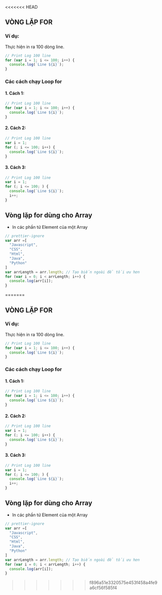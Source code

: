 <<<<<<< HEAD
## VÒNG LẶP FOR

### Ví dụ:

Thực hiện in ra 100 dòng line.

```js
// Print Log 100 line
for (var i = 1; i <= 100; i++) {
  console.log(`Line ${i}`);
}
```

### Các cách chạy Loop for

#### 1. Cách 1:

```js
// Print Log 100 line
for (var i = 1; i <= 100; i++) {
  console.log(`Line ${i}`);
}
```

#### 2. Cách 2:

```js
// Print Log 100 line
var i = 1;
for (; i <= 100; i++) {
  console.log(`Line ${i}`);
}
```

#### 3. Cách 3:

```js
// Print Log 100 line
var i = 1;
for (; i <= 100; ) {
  console.log(`Line ${i}`);
  i++;
}
```

## Vòng lặp for dùng cho Array

- In các phần tử Element của một Array

```js
// prettier-ignore
var arr =[
  "Javascript",
  "CSS",
  "Html",
  "Java",
  "Python"
]
var arrLength = arr.length; // Tạo biến ngoài để tối ưu hơn
for (var i = 0; i < arrLength; i++) {
  console.log(arr[i]);
}
```
=======
## VÒNG LẶP FOR

### Ví dụ:

Thực hiện in ra 100 dòng line.

```js
// Print Log 100 line
for (var i = 1; i <= 100; i++) {
  console.log(`Line ${i}`);
}
```

### Các cách chạy Loop for

#### 1. Cách 1:

```js
// Print Log 100 line
for (var i = 1; i <= 100; i++) {
  console.log(`Line ${i}`);
}
```

#### 2. Cách 2:

```js
// Print Log 100 line
var i = 1;
for (; i <= 100; i++) {
  console.log(`Line ${i}`);
}
```

#### 3. Cách 3:

```js
// Print Log 100 line
var i = 1;
for (; i <= 100; ) {
  console.log(`Line ${i}`);
  i++;
}
```

## Vòng lặp for dùng cho Array

- In các phần tử Element của một Array

```js
// prettier-ignore
var arr =[
  "Javascript",
  "CSS",
  "Html",
  "Java",
  "Python"
]
var arrLength = arr.length; // Tạo biến ngoài để tối ưu hơn
for (var i = 0; i < arrLength; i++) {
  console.log(arr[i]);
}
```
>>>>>>> f896a51e3320575e453f458a4fe9a6cf56f585f4
